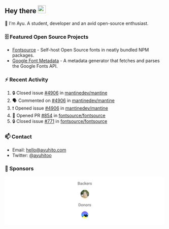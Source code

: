 ## Hey there <img src="https://media.giphy.com/media/hvRJCLFzcasrR4ia7z/giphy.gif" width="25" height="25">

📝 I'm Ayu. A student, developer and an avid open-source enthusiast.

### 🗄 Featured Open Source Projects

- [Fontsource](https://github.com/fontsource/fontsource) - Self-host Open Source fonts in neatly bundled NPM packages.
- [Google Font Metadata](https://github.com/fontsource/google-font-metadata) - A metadata generator that fetches and parses the Google Fonts API.

### ⚡ Recent Activity

<!--START_SECTION:activity-->

1. 🔒 Closed issue [#4906](https://github.com/mantinedev/mantine/issues/4906) in [mantinedev/mantine](https://github.com/mantinedev/mantine)
2. 🗣 Commented on [#4906](https://github.com/mantinedev/mantine/issues/4906#issuecomment-1739939014) in [mantinedev/mantine](https://github.com/mantinedev/mantine)
3. ❗ Opened issue [#4906](https://github.com/mantinedev/mantine/issues/4906) in [mantinedev/mantine](https://github.com/mantinedev/mantine)
4. 💪 Opened PR [#854](https://github.com/fontsource/fontsource/pull/854) in [fontsource/fontsource](https://github.com/fontsource/fontsource)
5. 🔒 Closed issue [#771](https://github.com/fontsource/fontsource/issues/771) in [fontsource/fontsource](https://github.com/fontsource/fontsource)
<!--END_SECTION:activity-->

### 📫 Contact

- Email: hello@ayuhito.com
- Twitter: [@ayuhitoo](https://twitter.com/ayuhitoo)

### :sparkling_heart: Sponsors

<p align="center">
  <a href="https://cdn.jsdelivr.net/gh/ayuhito/ayuhito/sponsors.svg">
    <img src='https://raw.githubusercontent.com/ayuhito/ayuhito/master/sponsors.svg'/>
  </a>
</p>
